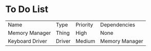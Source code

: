 To Do List
==========

<table>
  <tr><td>Name</td>             <td>Type</td>         <td>Priority</td>       <td>Dependencies</td></tr>
  <tr><td>Memory Manager</td>   <td>Thing</td>        <td>High</td>           <td>None</td></tr>
  <tr><td>Keyboard Driver</td>  <td>Driver</td>       <td>Medium</td>         <td>Memory Manager</td></tr>
</table>
